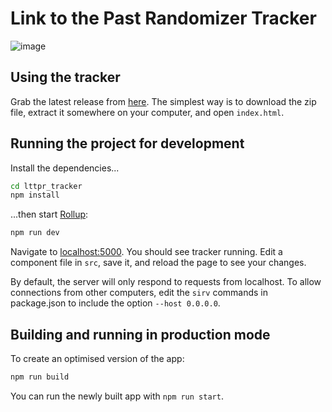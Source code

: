 # Link to the Past Randomizer Tracker

![image](https://user-images.githubusercontent.com/17058021/113509443-e1eb8700-9555-11eb-9af2-856f96ce465b.png)


## Using the tracker

Grab the latest release from [here](https://github.com/freddyJarva/lttpr_tracker/releases). The simplest way is to download the zip file, extract it somewhere on your computer, and open `index.html`.



## Running the project for development

Install the dependencies...

```bash
cd lttpr_tracker
npm install
```

...then start [Rollup](https://rollupjs.org):

```bash
npm run dev
```

Navigate to [localhost:5000](http://localhost:5000). You should see tracker running. Edit a component file in `src`, save it, and reload the page to see your changes.

By default, the server will only respond to requests from localhost. To allow connections from other computers, edit the `sirv` commands in package.json to include the option `--host 0.0.0.0`.


## Building and running in production mode

To create an optimised version of the app:

```bash
npm run build
```

You can run the newly built app with `npm run start`.

